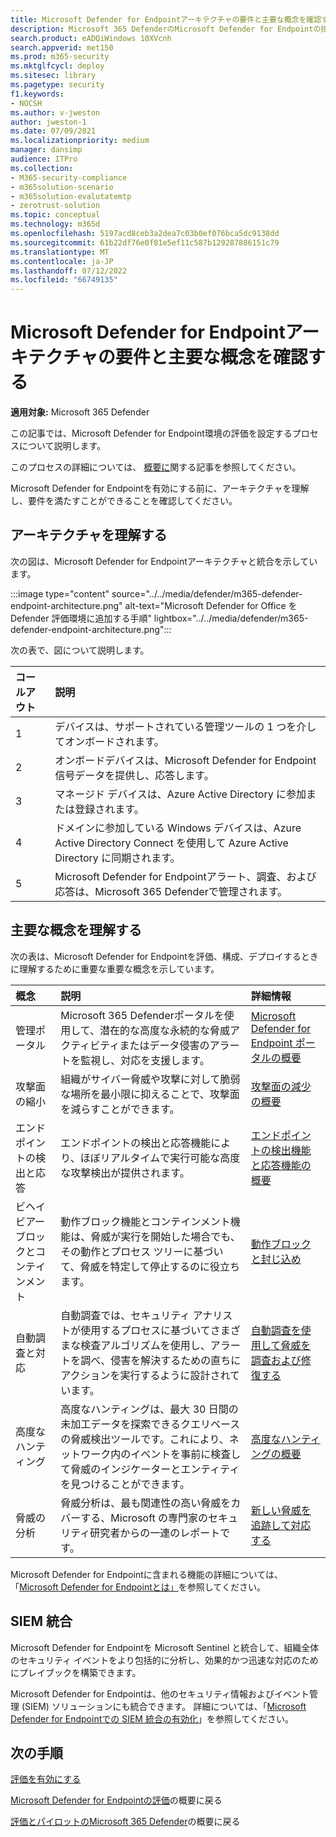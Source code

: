 ```yaml
---
title: Microsoft Defender for Endpointアーキテクチャの要件と主要な概念を確認する
description: Microsoft 365 DefenderのMicrosoft Defender for Endpointの技術図は、試用版ラボまたはパイロット環境を構築する前に、Microsoft 365 の ID を理解するのに役立ちます。
search.product: eADQiWindows 10XVcnh
search.appverid: met150
ms.prod: m365-security
ms.mktglfcycl: deploy
ms.sitesec: library
ms.pagetype: security
f1.keywords:
- NOCSH
ms.author: v-jweston
author: jweston-1
ms.date: 07/09/2021
ms.localizationpriority: medium
manager: dansimp
audience: ITPro
ms.collection:
- M365-security-compliance
- m365solution-scenario
- m365solution-evalutatemtp
- zerotrust-solution
ms.topic: conceptual
ms.technology: m365d
ms.openlocfilehash: 5197acd8ceb3a2dea7c03b0ef076bca5dc9138dd
ms.sourcegitcommit: 61b22df76e0f81e5ef11c587b129287886151c79
ms.translationtype: MT
ms.contentlocale: ja-JP
ms.lasthandoff: 07/12/2022
ms.locfileid: "66749135"
---
```

# <a name="review-microsoft-defender-for-endpoint-architecture-requirements-and-key-concepts"></a>Microsoft Defender for Endpointアーキテクチャの要件と主要な概念を確認する

**適用対象:** Microsoft 365 Defender

この記事では、Microsoft Defender for Endpoint環境の評価を設定するプロセスについて説明します。

このプロセスの詳細については、 [概要に](eval-defender-endpoint-overview.md)関する記事を参照してください。

Microsoft Defender for Endpointを有効にする前に、アーキテクチャを理解し、要件を満たすことができることを確認してください。

## <a name="understand-the-architecture"></a>アーキテクチャを理解する

次の図は、Microsoft Defender for Endpointアーキテクチャと統合を示しています。 

:::image type="content" source="../../media/defender/m365-defender-endpoint-architecture.png" alt-text="Microsoft Defender for Office を Defender 評価環境に追加する手順" lightbox="../../media/defender/m365-defender-endpoint-architecture.png":::

次の表で、図について説明します。

コールアウト | 説明
:---|:---|
1 | デバイスは、サポートされている管理ツールの 1 つを介してオンボードされます。 
2 | オンボードデバイスは、Microsoft Defender for Endpoint信号データを提供し、応答します。
3 | マネージド デバイスは、Azure Active Directory に参加または登録されます。
4 | ドメインに参加している Windows デバイスは、Azure Active Directory Connect を使用して Azure Active Directory に同期されます。
5 | Microsoft Defender for Endpointアラート、調査、および応答は、Microsoft 365 Defenderで管理されます。

## <a name="understand-key-concepts"></a>主要な概念を理解する

次の表は、Microsoft Defender for Endpointを評価、構成、デプロイするときに理解するために重要な重要な概念を示しています。 

概念 | 説明 | 詳細情報
:---|:---|:---|
管理ポータル | Microsoft 365 Defenderポータルを使用して、潜在的な高度な永続的な脅威アクティビティまたはデータ侵害のアラートを監視し、対応を支援します。 | [Microsoft Defender for Endpoint ポータルの概要](/microsoft-365/security/defender-endpoint/portal-overview)
攻撃面の縮小 | 組織がサイバー脅威や攻撃に対して脆弱な場所を最小限に抑えることで、攻撃面を減らすことができます。 | [攻撃面の減少の概要](/microsoft-365/security/defender-endpoint/overview-attack-surface-reduction)
エンドポイントの検出と応答 | エンドポイントの検出と応答機能により、ほぼリアルタイムで実行可能な高度な攻撃検出が提供されます。 | [エンドポイントの検出機能と応答機能の概要](/microsoft-365/security/defender-endpoint/overview-endpoint-detection-response)
ビヘイビアー ブロックとコンテインメント | 動作ブロック機能とコンテインメント機能は、脅威が実行を開始した場合でも、その動作とプロセス ツリーに基づいて、脅威を特定して停止するのに役立ちます。 | [動作ブロックと封じ込め](/microsoft-365/security/defender-endpoint/behavioral-blocking-containment)
自動調査と対応 | 自動調査では、セキュリティ アナリストが使用するプロセスに基づいてさまざまな検査アルゴリズムを使用し、アラートを調べ、侵害を解決するための直ちにアクションを実行するように設計されています。 | [自動調査を使用して脅威を調査および修復する](/microsoft-365/security/defender-endpoint/automated-investigations)
高度なハンティング | 高度なハンティングは、最大 30 日間の未加工データを探索できるクエリベースの脅威検出ツールです。これにより、ネットワーク内のイベントを事前に検査して脅威のインジケーターとエンティティを見つけることができます。 | [高度なハンティングの概要](/microsoft-365/security/defender-endpoint/advanced-hunting-overview)
脅威の分析 | 脅威分析は、最も関連性の高い脅威をカバーする、Microsoft の専門家のセキュリティ研究者からの一連のレポートです。 | [新しい脅威を追跡して対応する](/microsoft-365/security/defender-endpoint/threat-analytics)


Microsoft Defender for Endpointに含まれる機能の詳細については、「[Microsoft Defender for Endpointとは」](/microsoft-365/security/defender-endpoint/microsoft-defender-endpoint)を参照してください。

## <a name="siem-integration"></a>SIEM 統合

Microsoft Defender for Endpointを Microsoft Sentinel と統合して、組織全体のセキュリティ イベントをより包括的に分析し、効果的かつ迅速な対応のためにプレイブックを構築できます。 

Microsoft Defender for Endpointは、他のセキュリティ情報およびイベント管理 (SIEM) ソリューションにも統合できます。 詳細については、「[Microsoft Defender for Endpointでの SIEM 統合の有効化](/microsoft-365/security/defender-endpoint/enable-siem-integration)」を参照してください。


## <a name="next-steps"></a>次の手順
[評価を有効にする](eval-defender-endpoint-enable-eval.md)

[Microsoft Defender for Endpointの評価](eval-defender-endpoint-overview.md)の概要に戻る

[評価とパイロットのMicrosoft 365 Defender](eval-overview.md)の概要に戻る
